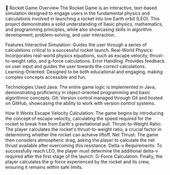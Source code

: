 🚀 Rocket Game
Overview
The Rocket Game is an interactive, text-based simulation designed to engage users in the fundamental physics and calculations involved in launching a rocket into low Earth orbit (LEO). This project demonstrates a solid understanding of basic physics, mathematics, and programming principles, while also showcasing skills in algorithm development, problem-solving, and user interaction.

Features
Interactive Simulation: Guides the user through a series of calculations critical to a successful rocket launch.
Real-World Physics: Incorporates real-world physics equations, such as escape velocity, thrust-to-weight ratio, and g-force calculations.
Error Handling: Provides feedback on user input and guides the user towards the correct calculations.
Learning-Oriented: Designed to be both educational and engaging, making complex concepts accessible and fun.

Technologies Used
Java: The entire game logic is implemented in Java, demonstrating proficiency in object-oriented programming and basic algorithmic concepts.
Git: Version control managed through Git and hosted on GitHub, showcasing the ability to work with version control systems.

How It Works
Escape Velocity Calculation: The game begins by introducing the concept of escape velocity, calculating the speed required for the rocket to break free from Earth's gravitational pull.
Thrust-to-Weight Ratio: The player calculates the rocket's thrust-to-weight ratio, a crucial factor in determining whether the rocket can achieve liftoff.
Net Thrust: The game then considers atmospheric drag, asking the player to calculate the net thrust available after overcoming this resistance.
Delta-v Requirements: To successfully reach LEO, the player must determine the additional delta-v required after the first stage of the launch.
G-Force Calculation: Finally, the player calculates the g-force experienced by the rocket and its crew, ensuring it remains within safe limits.
